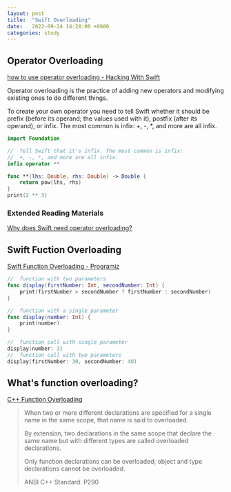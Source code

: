 ```yaml
---
layout: post
title:  "Swift Overloading"
date:   2022-09-24 14:28:00 +0800
categories: study
---
```


<!--
 * @Author: Frank Chu
 * @Date: 2022-09-24 14:28:27
 * @LastEditors: Frank Chu
 * @LastEditTime: 2022-09-25 10:17:24
 * @FilePath: /blog/_posts/2022-09-24-swift-overloading.md
 * @Description: 
 * 
 * Copyright (c) 2022 by Frank Chu, All Rights Reserved. 
-->

## Operator Overloading

[how to use operator overloading - Hacking With Swift](https://www.hackingwithswift.com/example-code/language/how-to-use-operator-overloading)

Operator overloading is the practice of adding new operators and modifying existing ones to do different things.

To create your own operator you need to tell Swift whether it should be prefix (before its operand; the values used with it), postfix (after its operand), or infix. The most common is infix: +, -, *, and more are all infix.

```swift
import Foundation

//  Tell Swift that it's infix. The most common is infix: 
//  +, -, *, and more are all infix.
infix operator **

func **(lhs: Double, rhs: Double) -> Double {
    return pow(lhs, rhs)
}
print(2 ** 3)
```

### Extended Reading Materials

[Why does Swift need operator overloading?](https://www.hackingwithswift.com/quick-start/understanding-swift/why-does-swift-need-operator-overloading)

## Swift Fuction Overloading

[Swift Function Overloading - Programiz](https://www.programiz.com/swift-programming/function-overloading)

```swift
//  function with two parameters
func display(firstNumber: Int, secondNumber: Int) {
    print(firstNumber > secondNumber ? firstNumber : secondNumber)
}

//  function with a single parameter
func display(number: Int) {
    print(number)
}

//  function call with single parameter
display(number: 3)
//  function call with two parameters
display(firstNumber: 30, secondNumber: 40)
```

## What's function overloading?

[C++ Function Overloading](https://www.cnblogs.com/skynet/archive/2010/09/05/1818636.html)

> When two or more different declarations are specified for a single name in the same scope,  that name is said to overloaded.
>
> By extension, two declarations in the same scope that declare the same name but with different types are called overloaded declarations.
>
> Only function declarations can be overloaded; object and type declarations cannot be overloaded.
>
> ANSI C++ Standard. P290
